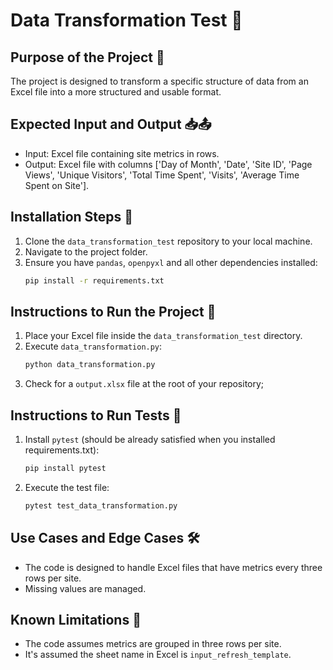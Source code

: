 # Data Transformation Test 🔄

## Purpose of the Project 🚀
The project is designed to transform a specific structure of data from an Excel file into a more structured and usable format.

## Expected Input and Output 📥📤
- Input: Excel file containing site metrics in rows.
- Output: Excel file with columns ['Day of Month', 'Date', 'Site ID', 'Page Views', 'Unique Visitors', 'Total Time Spent', 'Visits', 'Average Time Spent on Site'].

## Installation Steps 🔧
1. Clone the `data_transformation_test` repository to your local machine.
2. Navigate to the project folder.
3. Ensure you have `pandas`, `openpyxl` and all other dependencies installed:
    ```bash
    pip install -r requirements.txt
    ```

## Instructions to Run the Project 🏃
1. Place your Excel file inside the `data_transformation_test` directory.
2. Execute `data_transformation.py`:
    ```bash
    python data_transformation.py
    ```
3. Check for a `output.xlsx` file at the root of your repository;

## Instructions to Run Tests 🧪
1. Install `pytest` (should be already satisfied when you installed requirements.txt):
    ```bash
    pip install pytest
    ```
2. Execute the test file:
    ```bash
    pytest test_data_transformation.py
    ```

## Use Cases and Edge Cases 🛠️
- The code is designed to handle Excel files that have metrics every three rows per site.
- Missing values are managed.

## Known Limitations 🚫
- The code assumes metrics are grouped in three rows per site.
- It's assumed the sheet name in Excel is `input_refresh_template`.
